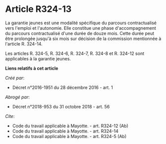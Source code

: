 # Article R324-13

La garantie jeunes est une modalité spécifique du parcours contractualisé vers l'emploi et l'autonomie. Elle constitue une
phase d'accompagnement du parcours contractualisé d'une durée de douze mois. Cette durée peut être prolongée jusqu'à six mois
sur décision de la commission mentionnée à l'article R. 324-14. 

Les articles R. 324-5, R. 324-6, R. 324-7, R. 324-8 et R. 324-12 sont applicables à la garantie jeunes.

**Liens relatifs à cet article**

_Créé par_:

  - Décret n°2016-1951 du 28 décembre 2016 - art. 1

_Abrogé par_:

  - Décret n°2018-953 du 31 octobre 2018 - art. 56

_Cite_:

  - Code du travail applicable à Mayotte. - art. R324-12 (Ab)
  - Code du travail applicable à Mayotte. - art. R324-14
  - Code du travail applicable à Mayotte. - art. R324-5 (Ab)
